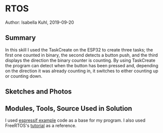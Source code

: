 #  RTOS

Author: Isabella Kuhl, 2019-09-20

## Summary
In this skill I used the TaskCreate on the ESP32 to create three tasks; the first one counted in binary, the second detects a button push, and the third displays the direction the binary counter is counting. By using TaskCreate the program can detect when the button has been pressed and, depending on the direction it was already counting in, it switches to either counting up or counting down.

## Sketches and Photos


## Modules, Tools, Source Used in Solution
I used [espressif example](https://github.com/espressif/esp-idf/blob/master/examples/peripherals/uart/uart_async_rxtxtasks/main/uart_async_rxtxtasks_main.c) code as a base for my program. I also used FreeRTOS's [tutorial](https://www.freertos.org/tutorial/) as a reference.
